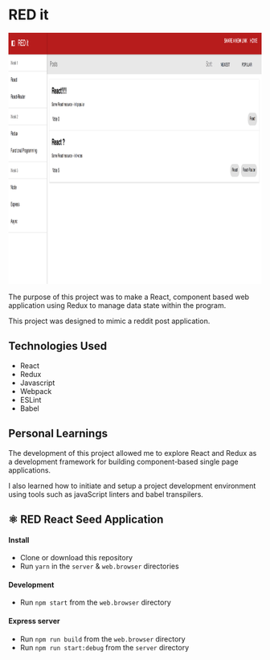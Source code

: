 # RED it

<img src="./screenshot.png" alt="Image of Red it app" width="auto" height="500">

The purpose of this project was to make a React, component based web application using Redux to manage data state within the program.

This project was designed to mimic a reddit post application.

## Technologies Used
- React
- Redux
- Javascript
- Webpack
- ESLint
- Babel

## Personal Learnings
The development of this project allowed me to explore React and Redux as a development 
framework for building component-based single page applications.

I also learned how to initiate and setup a project development environment 
using tools such as javaScript linters and babel transpilers.

## ⚛️ RED React Seed Application

#### Install
- Clone or download this repository
- Run `yarn` in the `server` & `web.browser` directories

#### Development
- Run `npm start` from the `web.browser` directory

#### Express server
- Run `npm run build` from the `web.browser` directory
- Run `npm run start:debug` from the `server` directory
